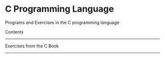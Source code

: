 # C Programming Language
Programs and Exercises in the C programming language

Contents

******

Exercises from the C Book

******